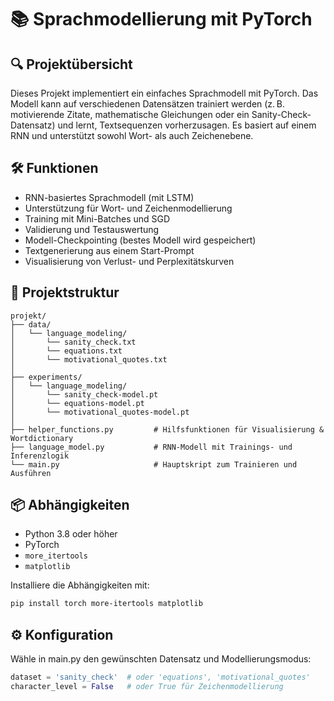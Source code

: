 # 📚 Sprachmodellierung mit PyTorch

## 🔍 Projektübersicht
Dieses Projekt implementiert ein einfaches Sprachmodell mit PyTorch. Das Modell kann auf verschiedenen Datensätzen trainiert werden (z. B. motivierende Zitate, mathematische Gleichungen oder ein Sanity-Check-Datensatz) und lernt, Textsequenzen vorherzusagen. Es basiert auf einem RNN und unterstützt sowohl Wort- als auch Zeichenebene.

## 🛠️ Funktionen
- RNN-basiertes Sprachmodell (mit LSTM)
- Unterstützung für Wort- und Zeichenmodellierung
- Training mit Mini-Batches und SGD
- Validierung und Testauswertung
- Modell-Checkpointing (bestes Modell wird gespeichert)
- Textgenerierung aus einem Start-Prompt
- Visualisierung von Verlust- und Perplexitätskurven

## 📁 Projektstruktur
```plaintext
projekt/
├── data/
│   └── language_modeling/
│       └── sanity_check.txt
│       └── equations.txt
│       └── motivational_quotes.txt
│
├── experiments/
│   └── language_modeling/
│       └── sanity_check-model.pt
│       └── equations-model.pt
│       └── motivational_quotes-model.pt
│
├── helper_functions.py         # Hilfsfunktionen für Visualisierung & Wortdictionary
├── language_model.py           # RNN-Modell mit Trainings- und Inferenzlogik
└── main.py                     # Hauptskript zum Trainieren und Ausführen
```
## 📦 Abhängigkeiten
- Python 3.8 oder höher
- PyTorch
- `more_itertools`
- `matplotlib`

Installiere die Abhängigkeiten mit:
```bash
pip install torch more-itertools matplotlib
```
## ⚙️ Konfiguration
Wähle in main.py den gewünschten Datensatz und Modellierungsmodus:
```python
dataset = 'sanity_check'  # oder 'equations', 'motivational_quotes'
character_level = False   # oder True für Zeichenmodellierung
```
